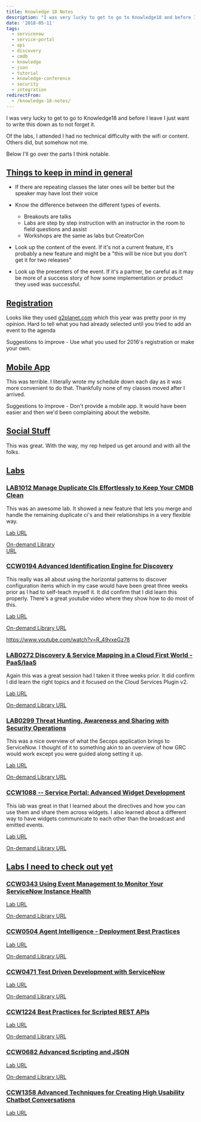 ```yaml
---
title: Knowledge 18 Notes
description: "I was very lucky to get to go to Knowledge18 and before I leave I just want to write this down as to not forget it.\r\n\r\nOf the labs, I attended I had no techn..."
date: '2018-05-11'
tags:
  - servicenow
  - service-portal
  - api
  - discovery
  - cmdb
  - knowledge
  - json
  - tutorial
  - knowledge-conference
  - security
  - integration
redirectFrom:
  - /knowledge-18-notes/
---
```


<!--StartFragment-->

I was very lucky to get to go to Knowledge18 and before I leave I just want to write this down as to not forget it.

Of the labs, I attended I had no technical difficulty with the wifi or content. Others did, but somehow not me.

Below I'll go over the parts I think notable.

## [Things to keep in mind in general](https://jace.pro/post/2018-05-10-k18/#things-to-keep-in-mind-in-general)

* If there are repeating classes the later ones will be better but the speaker may have lost their voice
* Know the difference between the different types of events.

  * Breakouts are talks
  * Labs are step by step instruction with an instructor in the room to field questions and assist
  * Workshops are the same as labs but CreatorCon
* Look up the content of the event. If it's not a current feature, it's probably a new feature and might be a "this will be nice but you don't get it for two releases"
* Look up the presenters of the event. If it's a partner, be careful as it may be more of a success story of how some implementation or product they used was successful.

## [Registration](https://jace.pro/post/2018-05-10-k18/#registration)

Looks like they used [g2planet.com](http://g2planet.com/) which this year was pretty poor in my opinion. Hard to tell what you had already selected until you tried to add an event to the agenda

Suggestions to improve - Use what you used for 2016's registration or make your own.

## [Mobile App](https://jace.pro/post/2018-05-10-k18/#mobile-app)

This was terrible. I literally wrote my schedule down each day as it was more convenient to do that. Thankfully none of my classes moved after I arrived.

Suggestions to improve - Don't provide a mobile app. It would have been easier and then we'd been complaining about the website.

## [Social Stuff](https://jace.pro/post/2018-05-10-k18/#social-stuff)

This was great. With the way, my rep helped us get around and with all the folks.

## [Labs](https://jace.pro/post/2018-05-10-k18/#labs)

### [LAB1012 Manage Duplicate CIs Effortlessly to Keep Your CMDB Clean](https://jace.pro/post/2018-05-10-k18/#lab1012-manage-duplicate-cis-effortlessly-to-keep-your-cmdb-clean)

This was an awesome lab. It showed a new feature that lets you merge and handle the remaining duplicate ci's and their relationships in a very flexible way.

[Lab URL](https://developer.servicenow.com/connect.do#!/event/knowledge18/LAB1012)

[On-demand Library\
URL](https://community.servicenow.com/community?id=community_search&q=LAB1012)

### [CCW0194 Advanced Identification Engine for Discovery](https://jace.pro/post/2018-05-10-k18/#ccw0194-advanced-identifcation-engine-for-discovery)

This really was all about using the horizontal patterns to discover configuration items which in my case would have been great three weeks prior as I had to self-teach myself it. It did confirm that I did learn this properly. There's a great youtube video where they show how to do most of this.

[Lab URL](https://developer.servicenow.com/connect.do#!/event/creatorcon18/CCW0194)

[On-demand Library URL](https://community.servicenow.com/community?id=community_search&q=CCW0194)

<https://www.youtube.com/watch?v=R_49vxeGz78>

### [LAB0272 Discovery & Service Mapping in a Cloud First World - PaaS/IaaS](https://jace.pro/post/2018-05-10-k18/#lab0272-discovery-service-mapping-in-a-cloud-first-world-paasiaas)

Again this was a great session had I taken it three weeks prior. It did confirm I did learn the right topics and it focused on the Cloud Services Plugin v2.

[Lab URL](https://developer.servicenow.com/connect.do#!/event/knowledge18/LAB0272)

[On-demand Library URL](https://community.servicenow.com/community?id=community_search&q=LAB0272)

### [LAB0299 Threat Hunting, Awareness and Sharing with Security Operations](https://jace.pro/post/2018-05-10-k18/#lab0299-threat-hunting-awareness-and-sharing-with-security-operations)

This was a nice overview of what the Secops application brings to ServiceNow. I thought of it to something akin to an overview of how GRC would work except you were guided along setting it up.

[Lab URL](https://developer.servicenow.com/connect.do#!/event/knowledge18/LAB0299)

[On-demand Library URL](https://community.servicenow.com/community?id=community_search&q=LAB0299)

### [CCW1088 -- Service Portal: Advanced Widget Development](https://jace.pro/post/2018-05-10-k18/#ccw1088-service-portal-advanced-widget-development)

This lab was great in that I learned about the directives and how you can use them and share them across widgets. I also learned about a different way to have widgets communicate to each other than the broadcast and emitted events.

[Lab URL](https://developer.servicenow.com/connect.do#!/event/creatorcon18/CCW1088)

[On-demand Library URL](https://community.servicenow.com/community?id=community_search&q=CCW1088)

## [Labs I need to check out yet](https://jace.pro/post/2018-05-10-k18/#labs-i-need-to-check-out-yet)

### [CCW0343 Using Event Management to Monitor Your ServiceNow Instance Health](https://jace.pro/post/2018-05-10-k18/#ccw0343-using-event-management-to-monitor-your-servicenow-instance-health)

[Lab URL](https://developer.servicenow.com/connect.do#!/event/creatorcon18/CCW0343)

[On-demand Library URL](https://community.servicenow.com/community?id=community_search&q=CCW0343)

### [CCW0504 Agent Intelligence - Deployment Best Practices](https://jace.pro/post/2018-05-10-k18/#ccw0504-agent-intelligence-deployment-best-practices)

[Lab URL](https://developer.servicenow.com/connect.do#!/event/creatorcon18/CCW0504)

[On-demand Library URL](https://community.servicenow.com/community?id=community_search&q=CCW0504)

### [CCW0471 Test Driven Development with ServiceNow](https://jace.pro/post/2018-05-10-k18/#ccw0471-test-driven-development-with-servicenow)

[Lab URL](https://developer.servicenow.com/connect.do#!/event/creatorcon18/CCW0471)

[On-demand Library URL](https://community.servicenow.com/community?id=community_search&q=CCW0471)

### [CCW1224 Best Practices for Scripted REST APIs](https://jace.pro/post/2018-05-10-k18/#ccw1224-best-practices-for-scripted-rest-apis)

[Lab URL](https://developer.servicenow.com/connect.do#!/event/creatorcon18/CCW1224)

[On-demand Library URL](https://community.servicenow.com/community?id=community_search&q=CCW1224)

### [CCW0682 Advanced Scripting and JSON](https://jace.pro/post/2018-05-10-k18/#ccw0682-advanced-scripting-and-json)

[Lab URL](https://developer.servicenow.com/connect.do#!/event/creatorcon18/CCW0682)

[On-demand Library URL](https://community.servicenow.com/community?id=community_search&q=CCW0682)

### [CCW1358 Advanced Techniques for Creating High Usability Chatbot Conversations](https://jace.pro/post/2018-05-10-k18/#ccw1358-advanced-techniques-for-creating-high-usability-chatbot-conversations)

[Lab URL](https://developer.servicenow.com/connect.do#!/event/creatorcon18/CCW1358)

<!--EndFragment-->